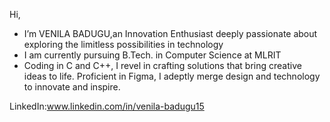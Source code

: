  Hi, 
- I’m VENILA BADUGU,an Innovation Enthusiast deeply passionate about exploring the limitless possibilities in technology
- I am currently pursuing B.Tech. in Computer Science at MLRIT
- Coding in C and C++, I revel in crafting solutions that bring creative ideas to life. Proficient in Figma, I adeptly merge design and technology to innovate and inspire.

LinkedIn:www.linkedin.com/in/venila-badugu15

<!---
VENILA01/VENILA01 is a ✨ special ✨ repository because its `README.md` (this file) appears on your GitHub profile.
You can click the Preview link to take a look at your changes.
--->

